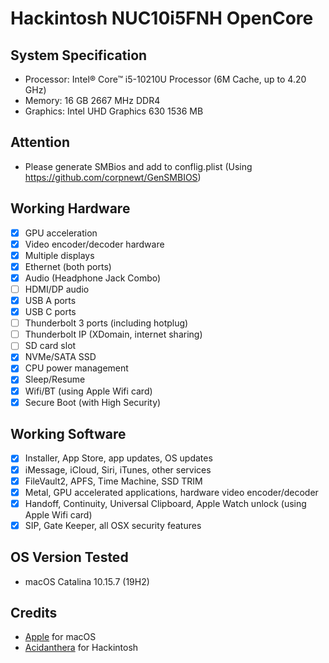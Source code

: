 # Hackintosh NUC10i5FNH OpenCore

## System Specification
- Processor: Intel® Core™ i5-10210U Processor (6M Cache, up to 4.20 GHz)
- Memory: 16 GB 2667 MHz DDR4
- Graphics: Intel UHD Graphics 630 1536 MB

## Attention
- Please generate SMBios and add to conflig.plist (Using https://github.com/corpnewt/GenSMBIOS)

## Working Hardware

* [x] GPU acceleration
* [x] Video encoder/decoder hardware
* [x] Multiple displays
* [x] Ethernet \(both ports\)
* [x] Audio \(Headphone Jack Combo\)
* [ ] HDMI/DP audio
* [x] USB A ports
* [x] USB C ports
* [ ] Thunderbolt 3 ports \(including hotplug\)
* [ ] Thunderbolt IP \(XDomain, internet sharing\)
* [ ] SD card slot
* [x] NVMe/SATA SSD
* [x] CPU power management
* [x] Sleep/Resume
* [x] Wifi/BT \(using Apple Wifi card\)
* [x] Secure Boot \(with High Security\)

## Working Software

* [x] Installer, App Store, app updates, OS updates
* [x] iMessage, iCloud, Siri, iTunes, other services
* [x] FileVault2, APFS, Time Machine, SSD TRIM
* [x] Metal, GPU accelerated applications, hardware video encoder/decoder
* [x] Handoff, Continuity, Universal Clipboard, Apple Watch unlock \(using Apple Wifi card\)
* [x] SIP, Gate Keeper, all OSX security features

## OS Version Tested
- macOS Catalina 10.15.7 (19H2)

## Credits
- [Apple](https://www.apple.com) for macOS  
- [Acidanthera](https://github.com/acidanthera) for Hackintosh
